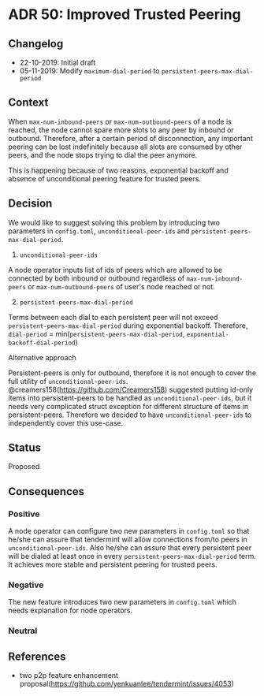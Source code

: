# ADR 50: Improved Trusted Peering

## Changelog
* 22-10-2019: Initial draft
* 05-11-2019: Modify `maximum-dial-period` to `persistent-peers-max-dial-period`

## Context

When `max-num-inbound-peers` or `max-num-outbound-peers` of a node is reached, the node cannot spare more slots to any peer 
by inbound or outbound. Therefore, after a certain period of disconnection, any important peering can be lost indefinitely 
because all slots are consumed by other peers, and the node stops trying to dial the peer anymore.

This is happening because of two reasons, exponential backoff and absence of unconditional peering feature for trusted peers.


## Decision

We would like to suggest solving this problem by introducing two parameters in `config.toml`, `unconditional-peer-ids` and 
`persistent-peers-max-dial-period`. 

1) `unconditional-peer-ids`

A node operator inputs list of ids of peers which are allowed to be connected by both inbound or outbound regardless of 
`max-num-inbound-peers` or `max-num-outbound-peers` of user's node reached or not.

2) `persistent-peers-max-dial-period`

Terms between each dial to each persistent peer will not exceed `persistent-peers-max-dial-period` during exponential backoff. 
Therefore, `dial-period` = min(`persistent-peers-max-dial-period`, `exponential-backoff-dial-period`)

Alternative approach

Persistent-peers is only for outbound, therefore it is not enough to cover the full utility of `unconditional-peer-ids`. 
@creamers158(https://github.com/Creamers158) suggested putting id-only items into persistent-peers to be handled as 
`unconditional-peer-ids`, but it needs very complicated struct exception for different structure of items in persistent-peers.
Therefore we decided to have `unconditional-peer-ids` to independently cover this use-case.

## Status

Proposed

## Consequences

### Positive

A node operator can configure two new parameters in `config.toml` so that he/she can assure that tendermint will allow connections
from/to peers in `unconditional-peer-ids`. Also he/she can assure that every persistent peer will be dialed at least once in every 
`persistent-peers-max-dial-period` term. It achieves more stable and persistent peering for trusted peers.

### Negative

The new feature introduces two new parameters in `config.toml` which needs explanation for node operators.

### Neutral

## References

* two p2p feature enhancement proposal(https://github.com/yenkuanlee/tendermint/issues/4053)
